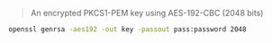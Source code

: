 > An encrypted PKCS1-PEM key using AES-192-CBC (2048 bits)

```sh
openssl genrsa -aes192 -out key -passout pass:password 2048
```
